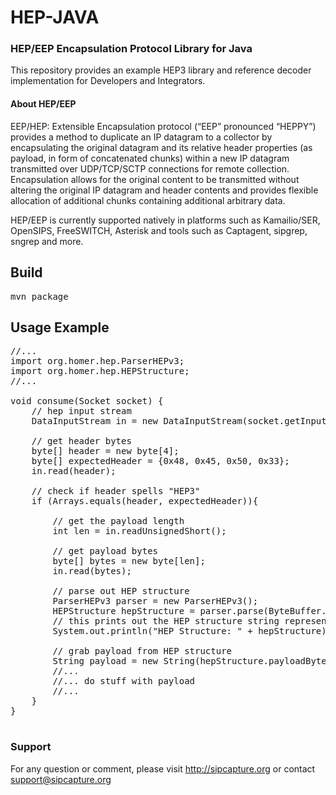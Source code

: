 # HEP-JAVA
### HEP/EEP Encapsulation Protocol Library for Java

This repository provides an example HEP3 library and reference decoder implementation for Developers and Integrators.


#### About HEP/EEP
EEP/HEP: Extensible Encapsulation protocol (“EEP” pronounced “HEPPY”) provides a method to duplicate an IP datagram to a collector by encapsulating the original datagram and its relative header properties (as payload, in form of concatenated chunks) within a new IP datagram transmitted over UDP/TCP/SCTP connections for remote collection. Encapsulation allows for the original content to be transmitted without altering the original IP datagram and header contents and provides flexible allocation of additional chunks containing additional arbitrary data.

HEP/EEP is currently supported natively in platforms such as Kamailio/SER, OpenSIPS, FreeSWITCH, Asterisk and tools such as Captagent, sipgrep, sngrep and more.

## Build
<pre>
mvn package
</pre>

## Usage Example
<pre>
//...
import org.homer.hep.ParserHEPv3;
import org.homer.hep.HEPStructure;
//...

void consume(Socket socket) {
    // hep input stream      
    DataInputStream in = new DataInputStream(socket.getInputStream());

    // get header bytes
    byte[] header = new byte[4];
    byte[] expectedHeader = {0x48, 0x45, 0x50, 0x33};
    in.read(header);

    // check if header spells "HEP3"
    if (Arrays.equals(header, expectedHeader)){

        // get the payload length
        int len = in.readUnsignedShort();
        
        // get payload bytes
        byte[] bytes = new byte[len];
        in.read(bytes);

        // parse out HEP structure
        ParserHEPv3 parser = new ParserHEPv3();
        HEPStructure hepStructure = parser.parse(ByteBuffer.wrap(bytes), len, socket.getInetAddress().toString());
        // this prints out the HEP structure string representation
        System.out.println("HEP Structure: " + hepStructure);

        // grab payload from HEP structure
        String payload = new String(hepStructure.payloadByteMessage.array());
        //...
        //... do stuff with payload
        //...
    }
}

</pre>

### Support
For any question or comment, please visit http://sipcapture.org or contact support@sipcapture.org

